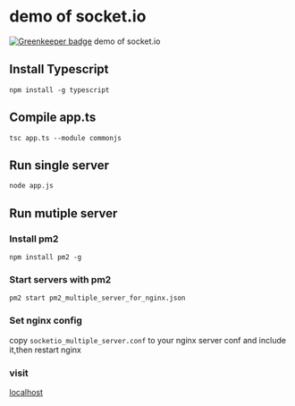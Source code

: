 # demo of socket.io

[![Greenkeeper badge](https://badges.greenkeeper.io/stableShip/socket.io.demo.svg)](https://greenkeeper.io/)
demo of socket.io

## Install Typescript
`npm install -g typescript`

## Compile app.ts
`tsc app.ts --module commonjs`

## Run single server
`node app.js`

## Run mutiple server

### Install pm2
`npm install pm2 -g`

### Start servers with pm2
`pm2 start pm2_multiple_server_for_nginx.json`

### Set nginx config
copy `socketio_multiple_server.conf` to your nginx server conf and include it,then restart nginx

### visit
[localhost](http://localhost)

